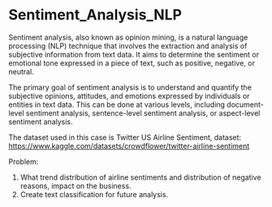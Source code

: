 # Sentiment_Analysis_NLP

Sentiment analysis, also known as opinion mining, is a natural language processing (NLP) technique that involves the extraction and analysis of subjective information from text data. It aims to determine the sentiment or emotional tone expressed in a piece of text, such as positive, negative, or neutral.

The primary goal of sentiment analysis is to understand and quantify the subjective opinions, attitudes, and emotions expressed by individuals or entities in text data. This can be done at various levels, including document-level sentiment analysis, sentence-level sentiment analysis, or aspect-level sentiment analysis.

The dataset used in this case is Twitter US Airline Sentiment, dataset: https://www.kaggle.com/datasets/crowdflower/twitter-airline-sentiment

Problem:

1. What trend distribution of airline sentiments and distribution of negative reasons, impact on the business.
2. Create text classification for future analysis.
